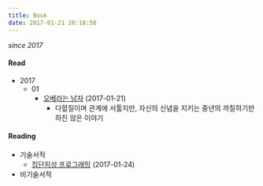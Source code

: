 ```yaml
---
title: Book
date: 2017-01-21 20:18:58
---
```


*since 2017*

#### Read

- 2017
  - 01
    - [오베라는 남자](http://book.naver.com/bookdb/book_detail.nhn?bid=9053751) (2017-01-21)
      - 다혈질이며 관계에 서툴지만, 자신의 신념을 지키는 중년의 까칠하기만 하진 않은 이야기

#### Reading

- 기술서적
  - [집단지성 프로그래밍](http://book.naver.com/bookdb/book_detail.nhn?bid=4527570) (2017-01-24)
- 비기술서적